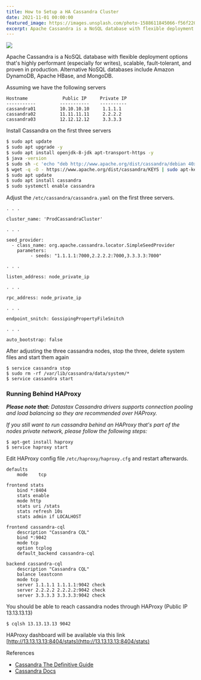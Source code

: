 ```yaml
---
title: How to Setup a HA Cassandra Cluster
date: 2021-11-01 00:00:00
featured_image: https://images.unsplash.com/photo-1588611845066-f56f220559e9?q=75&fm=jpg&w=1000&fit=max
excerpt: Apache Cassandra is a NoSQL database with flexible deployment options that's highly performant (especially for writes), scalable, fault-tolerant, and proven in production. Alternative NoSQL databases include Amazon DynamoDB, Apache HBase, and MongoDB.
---
```


![](https://images.unsplash.com/photo-1588611845066-f56f220559e9?q=75&fm=jpg&w=1000&fit=max)

Apache Cassandra is a NoSQL database with flexible deployment options that's highly performant (especially for writes), scalable, fault-tolerant, and proven in production. Alternative NoSQL databases include Amazon DynamoDB, Apache HBase, and MongoDB.

Assuming we have the following servers

```
Hostname             Public IP     Private IP
-----------         -----------    ----------
cassandra01         10.10.10.10     1.1.1.1
cassandra02         11.11.11.11     2.2.2.2
cassandra03         12.12.12.12     3.3.3.3
```

Install Cassandra on the first three servers

```bash
$ sudo apt update
$ sudo apt upgrade -y
$ sudo apt install openjdk-8-jdk apt-transport-https -y
$ java -version
$ sudo sh -c 'echo "deb http://www.apache.org/dist/cassandra/debian 40x main" > /etc/apt/sources.list.d/cassandra.list'
$ wget -q -O - https://www.apache.org/dist/cassandra/KEYS | sudo apt-key add -
$ sudo apt update
$ sudo apt install cassandra
$ sudo systemctl enable cassandra
```

Adjust the `/etc/cassandra/cassandra.yaml` on the first three servers.

```
. . .

cluster_name: 'ProdCassandraCluster'

. . .

seed_provider:
  - class_name: org.apache.cassandra.locator.SimpleSeedProvider
    parameters:
         - seeds: "1.1.1.1:7000,2.2.2.2:7000,3.3.3.3:7000"

. . .

listen_address: node_private_ip

. . .

rpc_address: node_private_ip

. . .

endpoint_snitch: GossipingPropertyFileSnitch

. . .

auto_bootstrap: false
```

After adjusting the three cassandra nodes, stop the three, delete system files and start them again

```
$ service cassandra stop
$ sudo rm -rf /var/lib/cassandra/data/system/*
$ service cassandra start
```

### Running Behind HAProxy

_**Please note that:** Datastax Cassandra drivers supports connection pooling and load balancing so they are recommended over HAProxy._

_If you still want to run cassandra behind an HAProxy that's part of the nodes private network, please follow the following steps:_

```
$ apt-get install haproxy
$ service haproxy start
```

Edit HAProxy config file `/etc/haproxy/haproxy.cfg` and restart afterwards.

```
defaults
    mode    tcp

frontend stats
    bind *:8404
    stats enable
    mode http
    stats uri /stats
    stats refresh 10s
    stats admin if LOCALHOST

frontend cassandra-cql
    description "Cassandra CQL"
    bind *:9042
    mode tcp
    option tcplog
    default_backend cassandra-cql

backend cassandra-cql
    description "Cassandra CQL"
    balance leastconn
    mode tcp
    server 1.1.1.1 1.1.1.1:9042 check
    server 2.2.2.2 2.2.2.2:9042 check
    server 3.3.3.3 3.3.3.3:9042 check
```

You should be able to reach cassandra nodes through HAProxy (Public IP 13.13.13.13)

```
$ cqlsh 13.13.13.13 9042
```

HAProxy dashboard will be available via this link [http://13.13.13.13:8404/stats](http://13.13.13.13:8404/stats)

References

* [Cassandra The Definitive Guide](https://www.amazon.com/Cassandra-Definitive-Guide-Distributed-Scale/dp/1491933666)
* [Cassandra Docs](https://cassandra.apache.org/_/index.html "Cassandra Docs")

